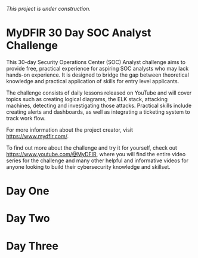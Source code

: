 *This project is under construction.*

# MyDFIR 30 Day SOC Analyst Challenge


This 30-day Security Operations Center (SOC) Analyst challenge aims to provide free, practical experience for aspiring SOC analysts who may lack hands-on experience. It is designed to bridge the gap between theoretical knowledge and practical application of skills for entry level applicants. 

The challenge consists of daily lessons released on YouTube and will cover topics  such as creating logical diagrams, the ELK stack, attacking machines, detecting and investigating those attacks. Practical skills include creating alerts and dashboards, as well as integrating a ticketing system to track work flow.

For more information about the project creator, visit https://www.mydfir.com/. 

To find out more about the challenge and try it for yourself, check out https://www.youtube.com/@MyDFIR, where you will find the entire video series for the challenge and many other helpful and informative videos for anyone looking to build their cybersecurity knowledge and skillset.

# Day One

# Day Two

# Day Three
